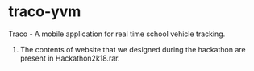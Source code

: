 # traco-yvm
Traco - A mobile application for real time school vehicle tracking.

1. The contents of website that we designed during the hackathon are present in Hackathon2k18.rar.
